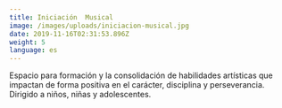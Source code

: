 ```yaml
---
title: Iniciación  Musical
image: /images/uploads/iniciacion-musical.jpg
date: 2019-11-16T02:31:53.896Z
weight: 5
language: es
---
```

Espacio para formación y la consolidación de habilidades artísticas que impactan de forma positiva en el carácter, disciplina y perseverancia. Dirigido a niños, niñas y adolescentes.
